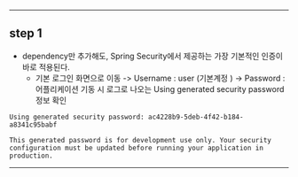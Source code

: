 ---

## step 1

- dependency만 추가해도, Spring Security에서 제공하는 가장 기본적인 인증이 바로 적용된다.
	- 기본 로그인 화면으로 이동
	-> Username : user (기본계정 )
	-> Password : 어플리케이션 기동 시 로그로 나오는 Using generated security password 정보 확인
```
Using generated security password: ac4228b9-5deb-4f42-b184-a8341c95babf

This generated password is for development use only. Your security configuration must be updated before running your application in production.
```

---